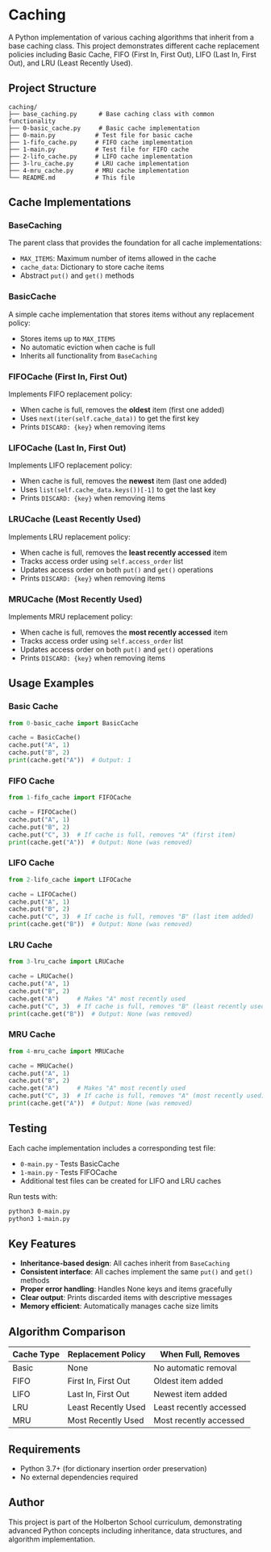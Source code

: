 # Caching

A Python implementation of various caching algorithms that inherit from a base caching class. This project demonstrates different cache replacement policies including Basic Cache, FIFO (First In, First Out), LIFO (Last In, First Out), and LRU (Least Recently Used).

## Project Structure

```
caching/
├── base_caching.py      # Base caching class with common functionality
├── 0-basic_cache.py     # Basic cache implementation
├── 0-main.py           # Test file for basic cache
├── 1-fifo_cache.py     # FIFO cache implementation
├── 1-main.py           # Test file for FIFO cache
├── 2-lifo_cache.py     # LIFO cache implementation
├── 3-lru_cache.py      # LRU cache implementation
├── 4-mru_cache.py      # MRU cache implementation
└── README.md           # This file
```

## Cache Implementations

### BaseCaching
The parent class that provides the foundation for all cache implementations:
- `MAX_ITEMS`: Maximum number of items allowed in the cache
- `cache_data`: Dictionary to store cache items
- Abstract `put()` and `get()` methods

### BasicCache
A simple cache implementation that stores items without any replacement policy:
- Stores items up to `MAX_ITEMS`
- No automatic eviction when cache is full
- Inherits all functionality from `BaseCaching`

### FIFOCache (First In, First Out)
Implements FIFO replacement policy:
- When cache is full, removes the **oldest** item (first one added)
- Uses `next(iter(self.cache_data))` to get the first key
- Prints `DISCARD: {key}` when removing items

### LIFOCache (Last In, First Out)
Implements LIFO replacement policy:
- When cache is full, removes the **newest** item (last one added)
- Uses `list(self.cache_data.keys())[-1]` to get the last key
- Prints `DISCARD: {key}` when removing items

### LRUCache (Least Recently Used)
Implements LRU replacement policy:
- When cache is full, removes the **least recently accessed** item
- Tracks access order using `self.access_order` list
- Updates access order on both `put()` and `get()` operations
- Prints `DISCARD: {key}` when removing items

### MRUCache (Most Recently Used)
Implements MRU replacement policy:
- When cache is full, removes the **most recently accessed** item
- Tracks access order using `self.access_order` list
- Updates access order on both `put()` and `get()` operations
- Prints `DISCARD: {key}` when removing items

## Usage Examples

### Basic Cache
```python
from 0-basic_cache import BasicCache

cache = BasicCache()
cache.put("A", 1)
cache.put("B", 2)
print(cache.get("A"))  # Output: 1
```

### FIFO Cache
```python
from 1-fifo_cache import FIFOCache

cache = FIFOCache()
cache.put("A", 1)
cache.put("B", 2)
cache.put("C", 3)  # If cache is full, removes "A" (first item)
print(cache.get("A"))  # Output: None (was removed)
```

### LIFO Cache
```python
from 2-lifo_cache import LIFOCache

cache = LIFOCache()
cache.put("A", 1)
cache.put("B", 2)
cache.put("C", 3)  # If cache is full, removes "B" (last item added)
print(cache.get("B"))  # Output: None (was removed)
```

### LRU Cache
```python
from 3-lru_cache import LRUCache

cache = LRUCache()
cache.put("A", 1)
cache.put("B", 2)
cache.get("A")     # Makes "A" most recently used
cache.put("C", 3)  # If cache is full, removes "B" (least recently used)
print(cache.get("B"))  # Output: None (was removed)
```

### MRU Cache
```python
from 4-mru_cache import MRUCache

cache = MRUCache()
cache.put("A", 1)
cache.put("B", 2)
cache.get("A")     # Makes "A" most recently used
cache.put("C", 3)  # If cache is full, removes "A" (most recently used)
print(cache.get("A"))  # Output: None (was removed)
```

## Testing

Each cache implementation includes a corresponding test file:
- `0-main.py` - Tests BasicCache
- `1-main.py` - Tests FIFOCache
- Additional test files can be created for LIFO and LRU caches

Run tests with:
```bash
python3 0-main.py
python3 1-main.py
```

## Key Features

- **Inheritance-based design**: All caches inherit from `BaseCaching`
- **Consistent interface**: All caches implement the same `put()` and `get()` methods
- **Proper error handling**: Handles None keys and items gracefully
- **Clear output**: Prints discarded items with descriptive messages
- **Memory efficient**: Automatically manages cache size limits

## Algorithm Comparison

| Cache Type | Replacement Policy | When Full, Removes |
|------------|-------------------|-------------------|
| Basic      | None              | No automatic removal |
| FIFO       | First In, First Out | Oldest item added |
| LIFO       | Last In, First Out | Newest item added |
| LRU        | Least Recently Used | Least recently accessed |
| MRU        | Most Recently Used | Most recently accessed |

## Requirements

- Python 3.7+ (for dictionary insertion order preservation)
- No external dependencies required

## Author

This project is part of the Holberton School curriculum, demonstrating advanced Python concepts including inheritance, data structures, and algorithm implementation.
